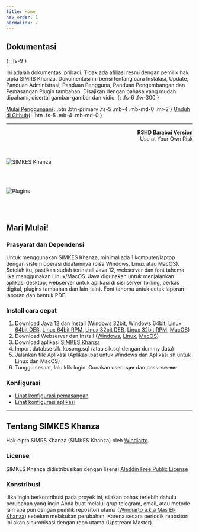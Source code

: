 ```yaml
---
title: Home
nav_order: 1
permalink: /
---
```


## Dokumentasi
{: .fs-9 }

Ini adalah dokumentasi pribadi. Tidak ada afiliasi resmi dengan pemilik hak cipta SIMRS Khanza. Dokumentasi ini berisi tentang cara Instalasi, Update, Panduan Administrasi, Panduan Pengguna, Panduan Pengembangan dan Pemasangan Plugin tambahan. Disajikan dengan bahasa yang mudah dipahami, disertai gambar-gambar dan vidio.
{: .fs-6 .fw-300 }
<br>

[Mulai Penggunaan](#mari-mulai){: .btn .btn-primary .fs-5 .mb-4 .mb-md-0 .mr-2 } [Unduh di Github](https://simkes.basoro.id/Instalasi/Download/){: .btn .fs-5 .mb-4 .mb-md-0 }

---

<p align="right">
    <b>RSHD Barabai Version</b><br>
    Use at Your Own Risk
</p>

<br>

![SIMKES Khanza](https://raw.githubusercontent.com/basoro/SIMKES-Khanza/master/docs/images/simkes.gif)

<br><br>

![Plugins](https://raw.githubusercontent.com/basoro/SIMKES-Khanza/master/docs/images/plugins.jpg)

<br><br>


## Mari Mulai!

### Prasyarat dan Dependensi

Untuk menggunakan SIMKES Khanza, minimal ada 1 komputer/laptop dengan sistem operasi didalamnya (bisa Windows, Linux atau MacOS). Setelah itu, pastikan sudah terinstall Java 12, webserver dan font tahoma jika menggunakan Linux/MacOS. Java digunakan untuk menjalankan aplikasi desktop, webserver untuk aplikasi di sisi server (billing, berkas digital, plugins tambahan dan lain-lain). Font tahoma untuk cetak laporan-laporan dan bentuk PDF.

### Install cara cepat

1. Download Java 12 dan Install ([Windows 32bit](https://download.bell-sw.com/java/12.0.2/bellsoft-jdk12.0.2-windows-i586.msi), [Windows 64bit](https://download.bell-sw.com/java/12.0.2/bellsoft-jdk12.0.2-windows-amd64.msi), [Linux 64bit DEB](https://download.bell-sw.com/java/12.0.2/bellsoft-jdk12.0.2-linux-amd64.deb), [Linux 64bit RPM](https://download.bell-sw.com/java/12.0.2/bellsoft-jdk12.0.2-linux-amd64.rpm), [Linux 32bit DEB](https://download.bell-sw.com/java/12.0.2/bellsoft-jdk12.0.2-linux-i586.deb), [Linux 32bit RPM](https://download.bell-sw.com/java/12.0.2/bellsoft-jdk12.0.2-linux-i586.rpm), [MacOS](https://download.bell-sw.com/java/12.0.2/bellsoft-jdk12.0.2-macos-amd64.dmg))
2. Download Webserver dan Install ([Windows](https://bitnami.com/redirect/to/576576/bitnami-nginxstack-1.16.0-1-windows-x64-installer.exe), [Linux](https://bitnami.com/redirect/to/576566/bitnami-nginxstack-1.16.0-1-linux-x64-installer.run), [MacOS](https://bitnami.com/redirect/to/576570/bitnami-nginxstack-1.16.0-1-osx-x86_64-installer.dmg))
3. Download aplikasi [SIMKES Khanza](https://github.com/basoro/SIMKES-Khanza/releases)
4. Import databse sik_kosong.sql (atau sik.sql dengan dummy data)
5. Jalankan file Aplikasi (Aplikasi.bat untuk Windows dan Aplikasi.sh untuk Linux dan MacOS)
6. Tunggu sesaat, lalu klik login. Gunakan user: <b>spv</b> dan pass: <b>server</b>

### Konfigurasi
- [Lihat konfigurasi pemasangan](https:/basoro.id)
- [Lihat konfigurasi aplikasi](https:/basoro.id)

---

## Tentang SIMKES Khanza

Hak cipta SIMRS Khanza (SIMKES Khanza) oleh [Windiarto](https://raw.githubusercontent.com/basoro/SIMKES-Khanza/master/docs/images/haki-simrs-khanza.jpg).

### License

SIMKES Khanza didistribusikan dengan lisensi [Aladdin Free Public License](https://en.wikipedia.org/wiki/Aladdin_Free_Public_License)

### Konstribusi

Jika ingin berkontribusi pada proyek ini, silakan bahas terlebih dahulu perubahan yang ingin Anda buat melalui grup telegram, email, atau metode lain apa pun dengan pemilik repositori utama ([Windiarto a.k.a Mas El-Khanza](https://github.com/mas-elkhanza/)) sebelum melakukan perubahan. Karena secara periodik repositori ini akan sinkronisasi dengan repo utama (Upstream Master).
